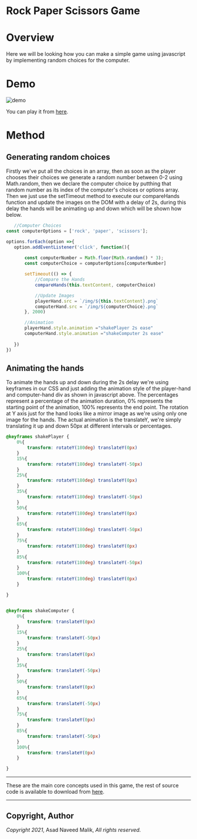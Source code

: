 # Rock Paper Scissors Game
# Overview
Here we will be looking how you can make a simple game using javascript by implementing random choices for the computer.

# Demo
![demo](./img/rockpaperscissors.gif)

You can play it from [here](https://rockpaperscissorsanm.netlify.app/).

# Method

## Generating random choices

Firstly we've put all the choices in an array, then as soon as the player chooses their choices we generate a random number between 0-2 using Math.random, then we declare the computer choice by putthing that random number as its index of the computer's choices or options array.
Then we just use the setTimeout method to execute our compareHands function and update the images on the DOM with a delay of 2s, during this delay the hands will be animating up and down which will be shown how below.

 ```Javascript
    //Computer Choices
const computerOptions = ['rock', 'paper', 'scissors'];

options.forEach(option =>{
    option.addEventListener('click', function(){
        
        const computerNumber = Math.floor(Math.random() * 3);
        const computerChoice = computerOptions[computerNumber]

        setTimeout(() => {
            //Compare the Hands
            compareHands(this.textContent, computerChoice)

            //Update Images
            playerHand.src = `/img/${this.textContent}.png`
            computerHand.src = `/img/${computerChoice}.png`
        }, 2000)

        //Animation
        playerHand.style.animation ="shakePlayer 2s ease"
        computerHand.style.animation ="shakeComputer 2s ease"
        
    })
})
 ```


## Animating the hands
To animate the hands up and down during the 2s delay we're using keyframes in our CSS and just adding the animation style of the player-hand and computer-hand div as shown in javascript above.
The percentages represent a percentage of the animation duration, 0% represents the starting point of the animation, 100% represents the end point. The rotation at Y axis just for the hand looks like a mirror image as we're using only one image for the hands. The actual animation is the translateY, we're simply translating it up and down 50px at different intervals or percentages.

```CSS
@keyframes shakePlayer {
    0%{
        transform: rotateY(180deg) translateY(0px)
    }
    15%{
        transform: rotateY(180deg) translateY(-50px)
    }
    25%{
        transform: rotateY(180deg) translateY(0px)
    }
    35%{
        transform: rotateY(180deg) translateY(-50px)
    }
    50%{
        transform: rotateY(180deg) translateY(0px)
    }
    65%{
        transform: rotateY(180deg) translateY(-50px)
    }
    75%{
        transform: rotateY(180deg) translateY(0px)
    }
    85%{
        transform: rotateY(180deg) translateY(-50px)
    }
    100%{
        transform: rotateY(180deg) translateY(0px)
    }

}


@keyframes shakeComputer {
    0%{
        transform: translateY(0px)
    }
    15%{
        transform: translateY(-50px)
    }
    25%{
        transform: translateY(0px)
    }
    35%{
        transform: translateY(-50px)
    }
    50%{
        transform: translateY(0px)
    }
    65%{
        transform: translateY(-50px)
    }
    75%{
        transform: translateY(0px)
    }
    85%{
        transform: translateY(-50px)
    }
    100%{
        transform: translateY(0px)
    }

}
```
---

These are the main core concepts used in this game, the rest of source code is available to download from [here](https://codeload.github.com/asadnmalik/rock-paper-scissors/zip/refs/heads/main).

---

## Copyright, Author
*Copyright 2021*, Asad Naveed Malik, *All rights reserved.*
